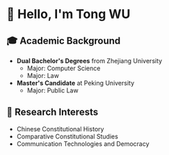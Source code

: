 # 👋 Hello, I'm Tong WU

## 🎓 Academic Background
- **Dual Bachelor's Degrees** from Zhejiang University
  - Major: Computer Science
  - Major: Law
- **Master's Candidate** at Peking University
  - Major: Public Law

## 🔬 Research Interests
- Chinese Constitutional History
- Comparative Constitutional Studies
- Communication Technologies and Democracy

